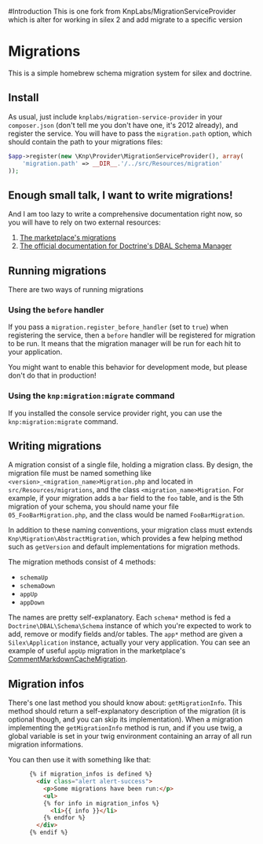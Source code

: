 #Introduction
This is one fork from KnpLabs/MigrationServiceProvider which is alter for working in silex 2 and add migrate to a specific version
# Migrations

This is a simple homebrew schema migration system for silex and doctrine.

## Install

As usual, just include `knplabs/migration-service-provider` in your `composer.json` (don't tell me you don't have one, it's 2012 already), and register the service. You will have to pass the `migration.path` option, which should contain the path to your migrations files:

```php
$app->register(new \Knp\Provider\MigrationServiceProvider(), array(
    'migration.path' => __DIR__.'/../src/Resources/migration'
));
```

## Enough small talk, I want to write migrations!

And I am too lazy to write a comprehensive documentation right now, so you will have to rely on two external resources:

1. [The marketplace's migrations](https://github.com/KnpLabs/marketplace/tree/master/src/Resources/migrations)
2. [The official documentation for Doctrine's DBAL Schema Manager](http://readthedocs.org/docs/doctrine-dbal/en/latest/reference/schema-manager.html)

## Running migrations

There are two ways of running migrations

### Using the `before` handler

If you pass a `migration.register_before_handler` (set to `true`) when registering the service, then a `before` handler will be registered for migration to be run. It means that the migration manager will be run for each hit to your application.

You might want to enable this behavior for development mode, but please don't do that in production!

### Using the `knp:migration:migrate` command

If you installed the console service provider right, you can use the `knp:migration:migrate` command.

## Writing migrations

A migration consist of a single file, holding a migration class. By design, the migration file must be named something like `<version>_<migration_name>Migration.php` and located in `src/Resources/migrations`, and the class `<migration_name>Migration`. For example, if your migration adds a `bar` field to the `foo` table, and is the 5th migration of your schema, you should name your file `05_FooBarMigration.php`, and the class would be named `FooBarMigration`.

In addition to these naming conventions, your migration class must extends `Knp\Migration\AbstractMigration`, which provides a few helping method such as `getVersion` and default implementations for migration methods.

The migration methods consist of 4 methods:

* `schemaUp`
* `schemaDown`
* `appUp`
* `appDown`

The names are pretty self-explanatory. Each `schema*` method is fed a `Doctrine\DBAL\Schema\Schema` instance of which you're expected to work to add, remove or modify fields and/or tables. The `app*` method are given a `Silex\Application` instance, actually your very application. You can see an example of useful `appUp` migration in the marketplace's [CommentMarkdownCacheMigration](https://github.com/knplabs/marketplace/blob/master/src/Resources/migrations/04_CommentMarkdownCacheMigration.php).

## Migration infos

There's one last method you should know about: `getMigrationInfo`. This method should return a self-explanatory description of the migration (it is optional though, and you can skip its implementation). When a migration implementing the `getMigrationInfo` method is run, and if you use twig, a global variable is set in your twig environment containing an array of all run migration informations.

You can then use it with something like that:

```html
      {% if migration_infos is defined %}
        <div class="alert alert-success">
          <p>Some migrations have been run:</p>
          <ul>
          {% for info in migration_infos %}
            <li>{{ info }}</li>
          {% endfor %}
        </div>
      {% endif %}
```
